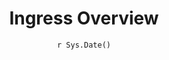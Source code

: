 ---
title: "Ingress Overview"
date: "`r Sys.Date()`"
weight: 1
chapter: false
pre: "<b> 4.1 </b>"
---